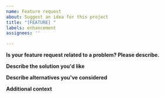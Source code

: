 ```yaml
---
name: Feature request
about: Suggest an idea for this project
title: "[FEATURE] "
labels: enhancement
assignees: ''

---
```


<!--
Please note that the maintainer of this project is on vacation until the 5th of August.
During this period, there might be delays in responses to issues and pull requests.
Thank you for your understanding and patience.
-->

**Is your feature request related to a problem? Please describe.**
<!-- A clear and concise description of what the problem is. Ex. I'm always frustrated when [...] -->

**Describe the solution you'd like**
<!-- A clear and concise description of what you want to happen. -->

**Describe alternatives you've considered**
<!-- A clear and concise description of any alternative solutions or features you've considered. -->

**Additional context**
<!-- Add any other context or screenshots about the feature request here. -->

